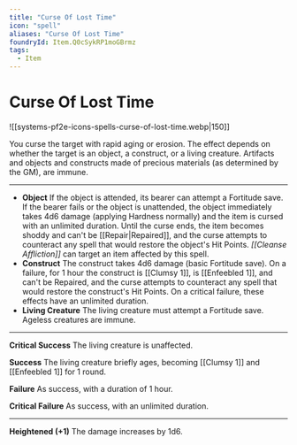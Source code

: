 ```yaml
---
title: "Curse Of Lost Time"
icon: "spell"
aliases: "Curse Of Lost Time"
foundryId: Item.Q0cSykRP1moGBrmz
tags:
  - Item
---
```


# Curse Of Lost Time
![[systems-pf2e-icons-spells-curse-of-lost-time.webp|150]]

You curse the target with rapid aging or erosion. The effect depends on whether the target is an object, a construct, or a living creature. Artifacts and objects and constructs made of precious materials (as determined by the GM), are immune.

* * *

*   **Object** If the object is attended, its bearer can attempt a Fortitude save. If the bearer fails or the object is unattended, the object immediately takes 4d6 damage (applying Hardness normally) and the item is cursed with an unlimited duration. Until the curse ends, the item becomes shoddy and can't be [[Repair|Repaired]], and the curse attempts to counteract any spell that would restore the object's Hit Points. _[[Cleanse Affliction]]_ can target an item affected by this spell.
*   **Construct** The construct takes 4d6 damage (basic Fortitude save). On a failure, for 1 hour the construct is [[Clumsy 1]], is [[Enfeebled 1]], and can't be Repaired, and the curse attempts to counteract any spell that would restore the construct's Hit Points. On a critical failure, these effects have an unlimited duration.
*   **Living Creature** The living creature must attempt a Fortitude save. Ageless creatures are immune.

* * *

**Critical Success** The living creature is unaffected.

**Success** The living creature briefly ages, becoming [[Clumsy 1]] and [[Enfeebled 1]] for 1 round.

**Failure** As success, with a duration of 1 hour.

**Critical Failure** As success, with an unlimited duration.

* * *

**Heightened (+1)** The damage increases by 1d6.
